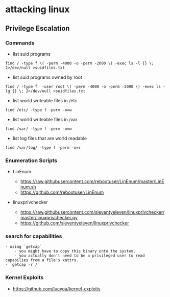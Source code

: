 # attacking linux

## Privilege Escalation

### Commands

- list suid programs
```
find / -type f \( -perm -4000 -o -perm -2000 \) -exec ls -l {} \; 2>/dev/null >suidfiles.txt
```

- list suid programs owned by root
```
find / -type f  -user root \( -perm -4000 -o -perm -2000 \) -exec ls -lg {} \; 2>/dev/null >suidfiles.txt
```

- list world writeable files in /etc
```
find /etc/ -type f -perm -o=w
```

- list world writeable files in /var
```
find /var/ -type f -perm -o=w
```

- list log files that are world readable
```
find /var/log/ -type f -perm -o=r
```


### Enumeration Scripts

- LinEnum
	- https://raw.githubusercontent.com/rebootuser/LinEnum/master/LinEnum.sh
	- https://github.com/rebootuser/LinEnum

- linuxprivchecker
	- https://raw.githubusercontent.com/sleventyeleven/linuxprivchecker/master/linuxprivchecker.py
	- https://github.com/sleventyeleven/linuxprivchecker

### search for capabilities
	- using `getcap`
		- you might have to copy this binary onto the system.
		- you actually don't need to be a privileged user to read capabilies from a file's xattrs.
	- `getcap -r /`

### Kernel Exploits

- https://github.com/lucyoa/kernel-exploits
